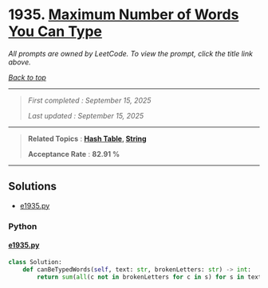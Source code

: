 # 1935. [Maximum Number of Words You Can Type](<https://leetcode.com/problems/maximum-number-of-words-you-can-type>)

*All prompts are owned by LeetCode. To view the prompt, click the title link above.*

*[Back to top](<../README.md>)*

------

> *First completed : September 15, 2025*
>
> *Last updated : September 15, 2025*

------

> **Related Topics** : **[Hash Table](<by_topic/Hash Table.md>), [String](<by_topic/String.md>)**
>
> **Acceptance Rate** : **82.91 %**

------

## Solutions

- [e1935.py](<../my-submissions/e1935.py>)
### Python
#### [e1935.py](<../my-submissions/e1935.py>)
```Python
class Solution:
    def canBeTypedWords(self, text: str, brokenLetters: str) -> int:
        return sum(all(c not in brokenLetters for c in s) for s in text.split())
```

